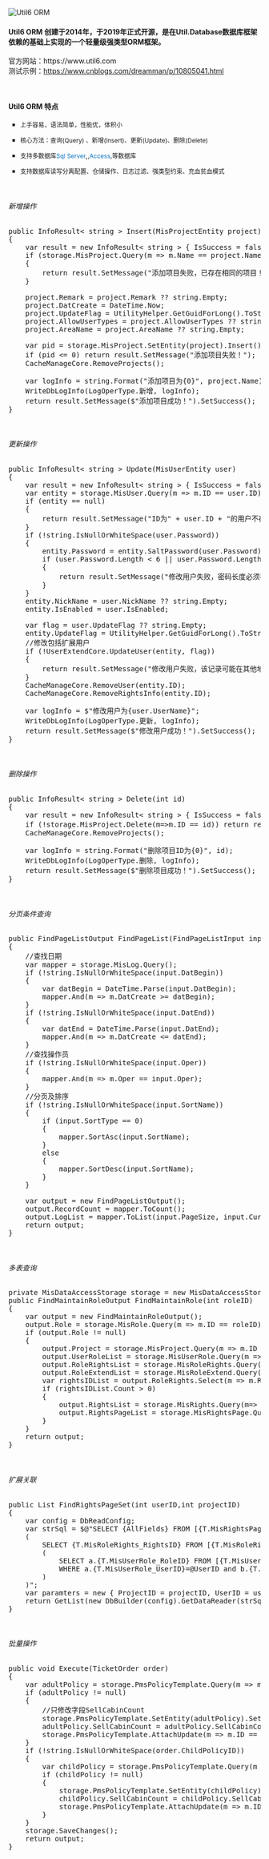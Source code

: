 
![Util6 ORM](http://www.util6.com/content/website/images/logo.png "Util6 ORM")
<h4>
  Util6 ORM 创建于2014年，于2019年正式开源，是在Util.Database数据库框架依赖的基础上实现的一个轻量级强类型ORM框架。</h4>


<p>
    官方网站：https://www.util6.com
<br>
    测试示例：<a href="https://www.cnblogs.com/dreamman/p/10805041.html" target="_blank">https://www.cnblogs.com/dreamman/p/10805041.html</a>
</p>

<p>
    <span style="font-size: 12px;"></span><br/>
</p>

<h4>
    Util6 ORM 特点
</h4>
<ul style="list-style-type: square;" class=" list-paddingleft-2">
    
<li>
  <p>
<span style="font-size: 12px;">上手容易，语法简单，<span style="font-size: 12px;">性能优，体积小</span></span>
        </p>
    </li>
    
<li>
 <p>
<span style="font-size: 12px;">核心方法：查询(<span style="font-size: 12px;">Query</span>) 、新增(Insert)、更新(Update)、删除(Delete)</span>
        </p>
    </li>
 
<li> <p><span style="font-size: 12px;">支持多数据库</span><span style="font-size: 12px; color: rgb(0, 112, 192);">Sql Server</span>,<span style="font-size: 12px; color: 

rgb(0, 112, 192);">MySql</span>,<span style="font-size: 12px; color: rgb(0, 112, 192);">Access</span>,等数据库</span>
        </p>
    </li>

<li>
        <p>
            <span style="font-size: 12px;">支持数据库读写分离配置、仓储操作、日志过滤、强类型约束、充血贫血模式</span>
        </p>
    </li>

</ul>


 
<br /><h6>新增操作</h6>
<pre class="prettyprint lang-cs">
public InfoResult< string > Insert(MisProjectEntity project)
{
    var result = new InfoResult< string > { IsSuccess = false };
    if (storage.MisProject.Query(m => m.Name == project.Name || m.ID == project.ID).ToCount() > 0)
    {
        return result.SetMessage("添加项目失败，已存在相同的项目！");
    }

    project.Remark = project.Remark ?? string.Empty;
    project.DatCreate = DateTime.Now;
    project.UpdateFlag = UtilityHelper.GetGuidForLong().ToString();
    project.AllowUserTypes = project.AllowUserTypes ?? string.Empty;
    project.AreaName = project.AreaName ?? string.Empty;

    var pid = storage.MisProject.SetEntity(project).Insert();
    if (pid <= 0) return result.SetMessage("添加项目失败！");
    CacheManageCore.RemoveProjects();

    var logInfo = string.Format("添加项目为{0}", project.Name);
    WriteDbLogInfo(LogOperType.新增, logInfo);
    return result.SetMessage($"添加项目成功！").SetSuccess();
}
</pre>

<br><h6>更新操作</h6>
<pre class="prettyprint lang-cs">
public InfoResult< string > Update(MisUserEntity user)
{
    var result = new InfoResult< string > { IsSuccess = false };
    var entity = storage.MisUser.Query(m => m.ID == user.ID).ToEntity();
    if (entity == null)
    {
        return result.SetMessage("ID为" + user.ID + "的用户不存在！");
    }
    if (!string.IsNullOrWhiteSpace(user.Password))
    {
        entity.Password = entity.SaltPassword(user.Password);
        if (user.Password.Length < 6 || user.Password.Length > 20)
        {
            return result.SetMessage("修改用户失败，密码长度必须在6-20范围内！");
        }
    }
    entity.NickName = user.NickName ?? string.Empty;
    entity.IsEnabled = user.IsEnabled;

    var flag = user.UpdateFlag ?? string.Empty;
    entity.UpdateFlag = UtilityHelper.GetGuidForLong().ToString();
    //修改包括扩展用户
    if (!UserExtendCore.UpdateUser(entity, flag))
    {
        return result.SetMessage("修改用户失败，该记录可能在其他地方修改过！");
    }
    CacheManageCore.RemoveUser(entity.ID);
    CacheManageCore.RemoveRightsInfo(entity.ID);

    var logInfo = $"修改用户为{user.UserName}";
    WriteDbLogInfo(LogOperType.更新, logInfo);
    return result.SetMessage($"修改用户成功！").SetSuccess();
}
</pre>

 
<br><h6>删除操作</h6>
<pre class="prettyprint lang-cs">
public InfoResult< string > Delete(int id)
{
    var result = new InfoResult< string > { IsSuccess = false };
    if (!storage.MisProject.Delete(m=>m.ID == id)) return result.SetMessage("删除项目失败！");
    CacheManageCore.RemoveProjects();

    var logInfo = string.Format("删除项目ID为{0}", id);
    WriteDbLogInfo(LogOperType.删除, logInfo);
    return result.SetMessage($"删除项目成功！").SetSuccess();            
}
</pre>

 
<br><h6>分页条件查询</h6>
<pre class="prettyprint lang-cs">public FindPageListOutput FindPageList(FindPageListInput input)
{
    //查找日期
    var mapper = storage.MisLog.Query();
    if (!string.IsNullOrWhiteSpace(input.DatBegin))
    {
        var datBegin = DateTime.Parse(input.DatBegin);
        mapper.And(m => m.DatCreate >= datBegin);
    }
    if (!string.IsNullOrWhiteSpace(input.DatEnd))
    {
        var datEnd = DateTime.Parse(input.DatEnd);
        mapper.And(m => m.DatCreate <= datEnd);
    }
    //查找操作员
    if (!string.IsNullOrWhiteSpace(input.Oper))
    {
        mapper.And(m => m.Oper == input.Oper);
    }
    //分页及排序
    if (!string.IsNullOrWhiteSpace(input.SortName))
    {
        if (input.SortType == 0)
        {
            mapper.SortAsc(input.SortName);
        }
        else
        {
            mapper.SortDesc(input.SortName);
        }
    }

    var output = new FindPageListOutput();
    output.RecordCount = mapper.ToCount();
    output.LogList = mapper.ToList(input.PageSize, input.CurrPage, output.RecordCount);
    return output;
}</pre>

 
<br><h6>多表查询</h6>
<pre class="prettyprint lang-cs">private MisDataAccessStorage storage = new MisDataAccessStorage();
public FindMaintainRoleOutput FindMaintainRole(int roleID)
{
    var output = new FindMaintainRoleOutput();
    output.Role = storage.MisRole.Query(m => m.ID == roleID).ToEntity();
    if (output.Role != null)
    {
        output.Project = storage.MisProject.Query(m => m.ID == output.Role.ProjectID).ToEntity();
        output.UserRoleList = storage.MisUserRole.Query(m => m.RoleID == output.Role.ID).ToList();
        output.RoleRightsList = storage.MisRoleRights.Query(m => m.RoleID == output.Role.ID).ToList();
        output.RoleExtendList = storage.MisRoleExtend.Query(m => m.RoleID == output.Role.ID).ToList();
        var rightsIDList = output.RoleRights.Select(m => m.RightsID).ToList();
        if (rightsIDList.Count > 0)
        {
            output.RightsList = storage.MisRights.Query(m=> rightsIDList.Contains(m.ID)).ToList();
            output.RightsPageList = storage.MisRightsPage.Query(m => rightsIDList.Contains(m.RightsID)).ToList();
        }
    }
    return output;
}</pre>

 
<br><h6>扩展关联</h6>
<pre class="prettyprint lang-cs">public List<MisRightsPage> FindRightsPageSet(int userID,int projectID)
{
    var config = DbReadConfig;
    var strSql = $@"SELECT {AllFields} FROM [{T.MisRightsPage}] WHERE {T.MisRightsPage_ProjectID}=@ProjectID and {T.MisRightsPage_RightsID} IN 
    (
        SELECT {T.MisRoleRights_RightsID} FROM [{T.MisRoleRights}] WHERE {T.MisRoleRights_RoleID} IN 
        (
            SELECT a.{T.MisUserRole_RoleID} FROM [{T.MisUserRole}] as a inner join [{T.MisRole}] as b on a.{T.MisUserRole_RoleID}=b.{T.MisRole_ID} 
            WHERE a.{T.MisUserRole_UserID}=@UserID and b.{T.MisRole_IsEnabled} = 1
        )
    )";
    var paramters = new { ProjectID = projectID, UserID = userID };
    return GetList(new DbBuilder(config).GetDataReader(strSql, paramters));
}</pre>



<br><h6>批量操作</h6>
<pre class="prettyprint lang-cs">public void Execute(TicketOrder order)
{
    var adultPolicy = storage.PmsPolicyTemplate.Query(m =&gt; m.ID == order.AdultPolicyID).ToEntity();
    if (adultPolicy != null)
    {
        //只修改字段SellCabinCount
        storage.PmsPolicyTemplate.SetEntity(adultPolicy).SetPartHandled();
        adultPolicy.SellCabinCount = adultPolicy.SellCabinCount - travelerInfo.AdultCount;
        storage.PmsPolicyTemplate.AttachUpdate(m =&gt; m.ID == order.AdultPolicyID);
    }
    if (!string.IsNullOrWhiteSpace(order.ChildPolicyID))
    {
        var childPolicy = storage.PmsPolicyTemplate.Query(m =&gt; m.ID == order.ChildPolicyID).ToEntity();
        if (childPolicy != null)
        {
            storage.PmsPolicyTemplate.SetEntity(childPolicy).SetPartHandled();
            childPolicy.SellCabinCount = childPolicy.SellCabinCount - (travelerInfo.ChildCount + travelerInfo.InfantCount);
            storage.PmsPolicyTemplate.AttachUpdate(m =&gt; m.ID == order.ChildPolicyID);
        }
    }
    storage.SaveChanges();
    return output;
}
</pre>
